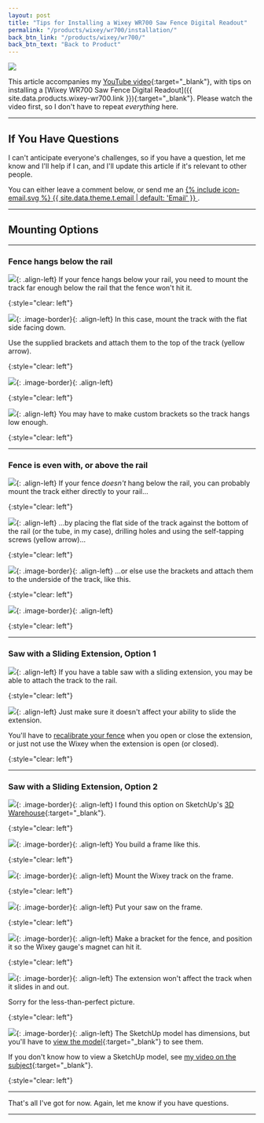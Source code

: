```yaml
---
layout: post
title: "Tips for Installing a Wixey WR700 Saw Fence Digital Readout"
permalink: "/products/wixey/wr700/installation/"
back_btn_link: "/products/wixey/wr700/"
back_btn_text: "Back to Product"
---
```

![](/products/Wixey/wr700/installation/2019-08-05.1.02.jpg)

This article accompanies my [YouTube video](https://youtu.be/wUaBOSx4--o){:target="_blank"}, with tips on installing a [Wixey WR700 Saw Fence Digital Readout]({{ site.data.products.wixey-wr700.link }}){:target="_blank"}. Please watch the video first, so I don't have to repeat *everything* here.

<p></p>

<hr class="hr-thick">

<p></p>

## If You Have Questions

I can't anticipate everyone's challenges, so if you have a question, let me know and I'll help if I can, and I'll update this article if it's relevant to other people.

You can either leave a comment below, or send me an
<a href="mailto:{{ site.email }}?subject=Wixey WR700 Installation Questions">
  <span class="icon icon--email">{% include icon-email.svg %}</span>
  <span class="label">{{ site.data.theme.t.email | default: 'Email' }}</span>
</a>.


<p></p>

<hr class="hr-thick">

<p></p>

## Mounting Options

<p></p>

<hr class="hr-medium">

<p></p>

### Fence hangs below the rail

![](/products/Wixey/wr700/installation/2019-08-05.1.03.jpg){: .align-left}
If your fence hangs below your rail, you need to mount the track far enough below the rail that the fence won't hit it.

{:style="clear: left"}

![](/products/Wixey/wr700/installation/2019-08-05.1.04.jpg){: .image-border}{: .align-left}
In this case, mount the track with the flat side facing down.

Use the supplied brackets and attach them to the top of the track (yellow arrow).

{:style="clear: left"}

![](/products/Wixey/wr700/installation/2019-08-05.1.05.jpg){: .image-border}{: .align-left}


{:style="clear: left"}

![](/products/Wixey/wr700/installation/2019-08-05.1.06.jpg){: .align-left}
You may have to make custom brackets so the track hangs low enough.

{:style="clear: left"}

<p></p>

<hr class="hr-medium">

<p></p>

### Fence is even with, or above the rail

![](/products/Wixey/wr700/installation/2019-08-05.1.07.jpg){: .align-left}
If your fence *doesn't* hang below the rail, you can probably mount the track either directly to your rail...

{:style="clear: left"}

![](/products/Wixey/wr700/installation/2019-08-05.1.08.jpg){: .align-left}
...by placing the flat side of the track against the bottom of the rail (or the tube, in my case), drilling holes and using the self-tapping screws (yellow arrow)...

{:style="clear: left"}

![](/products/Wixey/wr700/installation/2019-08-05.1.09.jpg){: .image-border}{: .align-left}
...or else use the brackets and attach them to the underside of the track, like this.

{:style="clear: left"}

![](/products/Wixey/wr700/installation/2019-08-05.1.10.jpg){: .image-border}{: .align-left}

{:style="clear: left"}

<p></p>

<hr class="hr-medium">

<p></p>

### Saw with a Sliding Extension, Option 1

![](/products/Wixey/wr700/installation/2019-08-05.1.11.jpg){: .align-left}
If you have a table saw with a sliding extension, you may be able to attach the track to the rail.

{:style="clear: left"}


![](/products/Wixey/wr700/installation/2019-08-05.1.12.jpg){: .align-left}
Just make sure it doesn't affect your ability to slide the extension.

You'll have to [recalibrate your fence](/products/wixey/wr700/calibration/) when you open or close the extension, or just not use the Wixey when the extension is open (or closed).

{:style="clear: left"}

<p></p>

<hr class="hr-medium">

<p></p>

### Saw with a Sliding Extension, Option 2

![](/products/Wixey/wr700/installation/2019-08-05.1.15.jpg){: .image-border}{: .align-left}
I found this option on SketchUp's [3D Warehouse](https://3dwarehouse.sketchup.com/model/dd8ced90ac6ed2b1c50813606710dd59/Wixey-Table-Saw-Digital-readout){:target="_blank"}.

{:style="clear: left"}

![](/products/Wixey/wr700/installation/2019-08-05.1.16.jpg){: .image-border}{: .align-left}
You build a frame like this.

{:style="clear: left"}

![](/products/Wixey/wr700/installation/2019-08-05.1.17.jpg){: .image-border}{: .align-left}
Mount the Wixey track on the frame.

{:style="clear: left"}

![](/products/Wixey/wr700/installation/2019-08-05.1.18.jpg){: .image-border}{: .align-left}
Put your saw on the frame.

{:style="clear: left"}

![](/products/Wixey/wr700/installation/2019-08-05.1.19.jpg){: .image-border}{: .align-left}
Make a bracket for the fence, and position it so the Wixey gauge's magnet can hit it.

{:style="clear: left"}

![](/products/Wixey/wr700/installation/2019-08-05.1.20.jpg){: .image-border}{: .align-left}
The extension won't affect the track when it slides in and out.

Sorry for the less-than-perfect picture.

{:style="clear: left"}

![](/products/Wixey/wr700/installation/2019-08-05.1.21.jpg){: .image-border}{: .align-left}
The SketchUp model has dimensions, but you'll have to [view the model](https://3dwarehouse.sketchup.com/model/dd8ced90ac6ed2b1c50813606710dd59/Wixey-Table-Saw-Digital-readout){:target="_blank"} to see them.

If you don't know how to view a SketchUp model, see [my video on the subject](https://youtu.be/2e-Bu1UuyY0){:target="_blank"}.

{:style="clear: left"}

<p></p>

<hr class="hr-thick">

<p></p>

That's all I've got for now. Again, let me know if you have questions.

<p></p>

<hr class="hr-thick">

<p></p>
